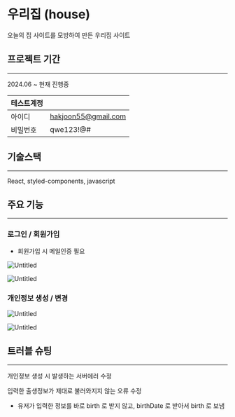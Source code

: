 # 우리집 (house)

오늘의 집 사이트를 모방하여 만든 우리집 사이트

## 프로젝트 기간

---

 2024.06 ~ 현재 진행중

| 테스트계정 |  |
| --- | --- |
| 아이디 | hakjoon55@gmail.com |
| 비밀번호 | qwe123!@# |

## 기술스택

---

React, styled-components, javascript

## 주요 기능

---

### 로그인 / 회원가입

- 회원가입 시 메일인증 필요

![Untitled](https://prod-files-secure.s3.us-west-2.amazonaws.com/715e52aa-3cbf-4c9b-bb35-e80f884012a0/db662b36-3548-4919-9f59-7c2b0d4dabca/Untitled.png)

![Untitled](https://prod-files-secure.s3.us-west-2.amazonaws.com/715e52aa-3cbf-4c9b-bb35-e80f884012a0/76ba6bdf-c21d-48ff-b07f-a54639ab227a/Untitled.png)

### 개인정보 생성 / 변경

![Untitled](https://prod-files-secure.s3.us-west-2.amazonaws.com/715e52aa-3cbf-4c9b-bb35-e80f884012a0/df46d874-dc0e-431a-940b-74657fbc0a81/Untitled.png)

![Untitled](https://prod-files-secure.s3.us-west-2.amazonaws.com/715e52aa-3cbf-4c9b-bb35-e80f884012a0/92c11686-9086-4908-8846-0e371ca85c0e/Untitled.png)

## 트러블 슈팅

---

개인정보 생성 시 발생하는 서버에러 수정

입력한 출생정보가 제대로 불러와지지 않는 오류 수정

- 유저가 입력한 정보를 바로 birth 로 받지 않고, birthDate 로 받아서 birth 로 보냄
